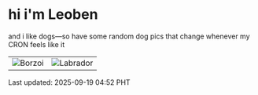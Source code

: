 # hi i'm Leoben

and i like dogs—so have some random dog pics that change whenever my CRON feels like it

|  |  |
|--------|----------|
| ![Borzoi](https://random-dog-vercel.vercel.app/api/random-borzoi?v=1758228734) | ![Labrador](https://random-dog-vercel.vercel.app/api/random-labrador?v=1758228734) |

Last updated: 2025-09-19 04:52 PHT
